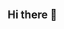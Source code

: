 ## Hi there 👋

<!--
**rosinys/rosinys** is a ✨ _special_ ✨ repository because its `README.md` (this file) appears on your GitHub profile.

Here are some ideas to get you started:

👋 Hi, I’m Yonatan Rosin
🎓 M.S. in Business Analytics
👀 I’m interested in Data & Business Analytics
📫 How to reach me: yonatanros28@gmail.com

